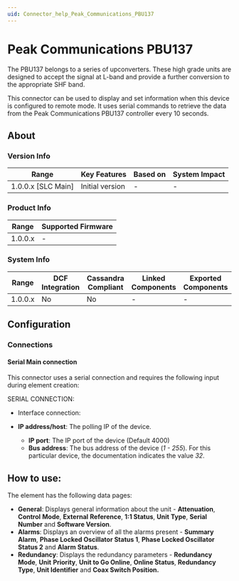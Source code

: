 ```yaml
---
uid: Connector_help_Peak_Communications_PBU137
---
```


# Peak Communications PBU137

The PBU137 belongs to a series of upconverters. These high grade units are designed to accept the signal at L-band and provide a further conversion to the appropriate SHF band.

This connector can be used to display and set information when this device is configured to remote mode. It uses serial commands to retrieve the data from the Peak Communications PBU137 controller every 10 seconds.

## About

### Version Info

| **Range**            | **Key Features** | **Based on** | **System Impact** |
|----------------------|------------------|--------------|-------------------|
| 1.0.0.x \[SLC Main\] | Initial version  | \-           | \-                |

### Product Info

| **Range** | **Supported Firmware** |
|-----------|------------------------|
| 1.0.0.x   | \-                     |

### System Info

| **Range** | **DCF Integration** | **Cassandra Compliant** | **Linked Components** | **Exported Components** |
|-----------|---------------------|-------------------------|-----------------------|-------------------------|
| 1.0.0.x   | No                  | No                      | \-                    | \-                      |

## Configuration

### Connections

#### Serial Main connection

This connector uses a serial connection and requires the following input during element creation:

SERIAL CONNECTION:

- Interface connection:

- **IP address/host**: The polling IP of the device.
  - **IP port**: The IP port of the device (Default 4000)
  - **Bus address**: The bus address of the device (*1 - 255*). For this particular device, the documentation indicates the value *32*.

## How to use:

The element has the following data pages:

- **General**: Displays general information about the unit - **Attenuation**, **Control** **Mode**, **External** **Reference**, **1:1 Status**, **Unit** **Type**, **Serial** **Number** and **Software Version**.
- **Alarms**: Displays an overview of all the alarms present - **Summary** **Alarm**, **Phase Locked Oscillator Status 1**, **Phase Locked Oscillator Status 2** and **Alarm** **Status**.
- **Redundancy**: Displays the redundancy parameters - **Redundancy** **Mode**, **Unit** **Priority**, **Unit to Go Online**, **Online Status**, **Redundancy Type**, **Unit Identifier** and **Coax Switch Position.**
